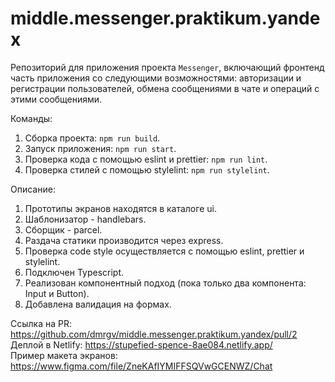 # middle.messenger.praktikum.yandex
Репозиторий для приложения проекта `Messenger`, включающий фронтенд часть приложения со следующими возможностями: авторизации и регистрации пользователей, обмена сообщениями в чате и операций с этими сообщениями. 

Команды:

1. Сборка проекта: `npm run build`.
2. Запуск приложения: `npm run start`.
3. Проверка кода с помощью eslint и prettier: `npm run lint`.
4. Проверка стилей с помощью stylelint: `npm run stylelint`.   

Описание:

1. Прототипы экранов находятся в каталоге ui.
2. Шаблонизатор - handlebars.
3. Сборщик - parcel.
4. Раздача статики производится через express.
5. Проверка code style осуществляется с помощью eslint, prettier и stylelint.
6. Подключен Typescript.
7. Реализован компонентный подход (пока только два компонента: Input и Button).
8. Добавлена валидация на формах.

Ссылка на PR: https://github.com/dmrgv/middle.messenger.praktikum.yandex/pull/2 \
Деплой в Netlify: https://stupefied-spence-8ae084.netlify.app/ \
Пример макета экранов: https://www.figma.com/file/ZneKAfIYMIFFSQVwGCENWZ/Chat  
